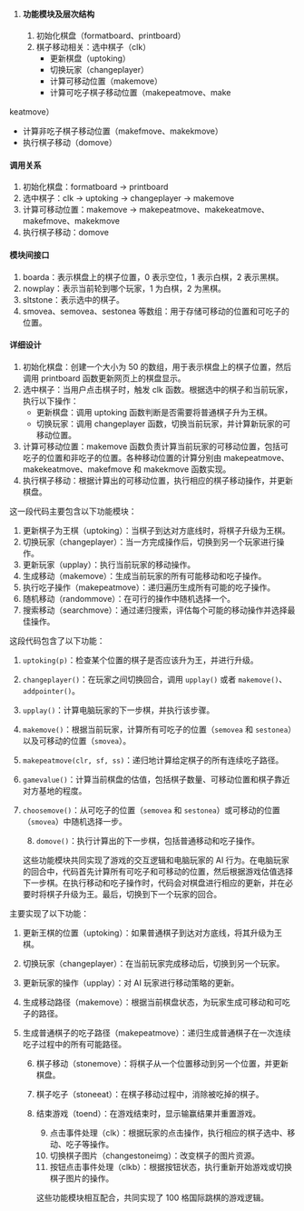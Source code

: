 1. #### 功能模块及层次结构
   1. 初始化棋盘（formatboard、printboard）
   2. 棋子移动相关：选中棋子（clk）
      - 更新棋盘（uptoking）
      - 切换玩家（changeplayer）
      - 计算可移动位置（makemove）
      - 计算可吃子棋子移动位置（makepeatmove、make

keatmove）
   - 计算非吃子棋子移动位置（makefmove、makekmove）
   - 执行棋子移动（domove）

#### 调用关系
1. 初始化棋盘：formatboard -> printboard
2. 选中棋子：clk -> uptoking -> changeplayer -> makemove
3. 计算可移动位置：makemove -> makepeatmove、makekeatmove、makefmove、makekmove
4. 执行棋子移动：domove

#### 模块间接口
1. boarda：表示棋盘上的棋子位置，0 表示空位，1 表示白棋，2 表示黑棋。
2. nowplay：表示当前轮到哪个玩家，1 为白棋，2 为黑棋。
3. sltstone：表示选中的棋子。
4. smovea、semovea、sestonea 等数组：用于存储可移动的位置和可吃子的位置。

#### 详细设计

1. 初始化棋盘：创建一个大小为 50 的数组，用于表示棋盘上的棋子位置，然后调用 printboard 函数更新网页上的棋盘显示。
2. 选中棋子：当用户点击棋子时，触发 clk 函数。根据选中的棋子和当前玩家，执行以下操作：
   - 更新棋盘：调用 uptoking 函数判断是否需要将普通棋子升为王棋。
   - 切换玩家：调用 changeplayer 函数，切换当前玩家，并计算新玩家的可移动位置。
3. 计算可移动位置：makemove 函数负责计算当前玩家的可移动位置，包括可吃子的位置和非吃子的位置。各种移动位置的计算分别由 makepeatmove、makekeatmove、makefmove 和 makekmove 函数实现。
4. 执行棋子移动：根据计算出的可移动位置，执行相应的棋子移动操作，并更新棋盘。



这一段代码主要包含以下功能模块：

1. 更新棋子为王棋（uptoking）：当棋子到达对方底线时，将棋子升级为王棋。
2. 切换玩家（changeplayer）：当一方完成操作后，切换到另一个玩家进行操作。
3. 更新玩家（upplay）：执行当前玩家的移动操作。
4. 生成移动（makemove）：生成当前玩家的所有可能移动和吃子操作。
5. 执行吃子操作（makepeatmove）：递归遍历生成所有可能的吃子操作。
6. 随机移动（randommove）：在可行的操作中随机选择一个。
7. 搜索移动（searchmove）：通过递归搜索，评估每个可能的移动操作并选择最佳操作。

这段代码包含了以下功能：

1. `uptoking(p)`：检查某个位置的棋子是否应该升为王，并进行升级。

2. `changeplayer()`：在玩家之间切换回合，调用 `upplay()` 或者 `makemove()`、`addpointer()`。

3. `upplay()`：计算电脑玩家的下一步棋，并执行该步骤。

4. `makemove()`：根据当前玩家，计算所有可吃子的位置（`semovea` 和 `sestonea`）以及可移动的位置（`smovea`）。

5. `makepeatmove(clr, sf, ss)`：递归地计算给定棋子的所有连续吃子路径。

6. `gamevalue()`：计算当前棋盘的估值，包括棋子数量、可移动位置和棋子靠近对方基地的程度。

7. `choosemove()`：从可吃子的位置（`semovea` 和 `sestonea`）或可移动的位置（`smovea`）中随机选择一步。

   8. `domove()`：执行计算出的下一步棋，包括普通移动和吃子操作。

   这些功能模块共同实现了游戏的交互逻辑和电脑玩家的 AI 行为。在电脑玩家的回合中，代码首先计算所有可吃子和可移动的位置，然后根据游戏估值选择下一步棋。在执行移动和吃子操作时，代码会对棋盘进行相应的更新，并在必要时将棋子升级为王。最后，切换到下一个玩家的回合。

主要实现了以下功能：

1. 更新王棋的位置（uptoking）：如果普通棋子到达对方底线，将其升级为王棋。

2. 切换玩家（changeplayer）：在当前玩家完成移动后，切换到另一个玩家。

3. 更新玩家的操作（upplay）：对 AI 玩家进行移动策略的更新。

4. 生成移动路径（makemove）：根据当前棋盘状态，为玩家生成可移动和可吃子的路径。

5. 生成普通棋子的吃子路径（makepeatmove）：递归生成普通棋子在一次连续吃子过程中的所有可能路径。

   6. 棋子移动（stonemove）：将棋子从一个位置移动到另一个位置，并更新棋盘。

   7. 棋子吃子（stoneeat）：在棋子移动过程中，消除被吃掉的棋子。

   8. 结束游戏（toend）：在游戏结束时，显示输赢结果并重置游戏。

      9. 点击事件处理（clk）：根据玩家的点击操作，执行相应的棋子选中、移动、吃子等操作。
      10. 切换棋子图片（changestoneimg）：改变棋子的图片资源。
      11. 按钮点击事件处理（clkb）：根据按钮状态，执行重新开始游戏或切换棋子图片的操作。

      这些功能模块相互配合，共同实现了 100 格国际跳棋的游戏逻辑。

